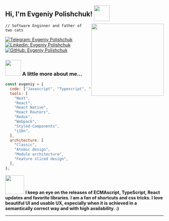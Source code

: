 <h2>Hi, I'm Evgeniy Polishchuk!
<img src="https://i.giphy.com/media/v1.Y2lkPTc5MGI3NjExNGFkd3V4NHF3cXFzdHd3bDFxNTNpOHB0MG4xZWtmdDc1dHg0ZG83MiZlcD12MV9pbnRlcm5hbF9naWZfYnlfaWQmY3Q9cw/l0IyfKMG8wCXoQCuA/giphy.gif" width="50" style="position:relative; top:15px">
</h2>

<img align='right' src="https://i.giphy.com/media/v1.Y2lkPTc5MGI3NjExenB1Z3hrdXAxYXI5b2pyMWp3NTliNzU5dDZyenR3bXQ2M2NraTdqeiZlcD12MV9pbnRlcm5hbF9naWZfYnlfaWQmY3Q9cw/5eLDrEaRGHegx2FeF2/giphy.gif" width="230">

`// Software Enginner and father of two cats`

[![Telegram: Evgeniy Polishchuk](https://img.shields.io/badge/EvgeniyPolishchuk-2CA5E0?style=flat-squeare&logo=telegram&logoColor=white)](https://t.me/evgeniy_polishchuk)
[![Linkedin: Evgeniy Polishchuk](https://img.shields.io/badge/-EvgeniyPolishchuk-blue?style=flat-square&logo=Linkedin&logoColor=white&link=https://www.linkedin.com/in/evgeniy-polishchuk/)](https://www.linkedin.com/in/evgeniy-polishchuk/)
[![GitHub: Evgeniy Polishchuk](https://img.shields.io/github/followers/CasualJackie?label=follow&style=social)](https://github.com/CasualJackie)

### <img src="https://i.giphy.com/media/v1.Y2lkPTc5MGI3NjExbmRkOXNwdjR2ZGFheTFybzVmaWxqb2RkZ2F1NXNvaWhiNWR5bjI1NyZlcD12MV9pbnRlcm5hbF9naWZfYnlfaWQmY3Q9cw/BXjqytvu9bKzCUHdzz/giphy.gif" width="50"> A little more about me...

```javascript
const evgeniy = {
  code: ["Javascript", "Typescript", "HTML", "CSS"],
  tools: [
    "Next",
    "React",
    "React Native",
    "React Routers",
    "Redux",
    "Webpack",
    "Styled-Components",
    "i18n",
  ],
  architecture: [
    "Classic",
    "Atomic design",
    "Module architecture",
    "Feature sliced design",
  ],
};
```

<img src="https://i.giphy.com/media/v1.Y2lkPTc5MGI3NjExMmpkOHRzNjEwdXZvejhqM2o3eXJtdW1odnp6d3IyYTdrYTRudTRiYiZlcD12MV9pbnRlcm5hbF9naWZfYnlfaWQmY3Q9cw/QTfX9Ejfra3ZmNxh6B/giphy.gif" width="60">
<b>I keep an eye on the releases of ECMAscript, TypeScript, React updates and favorite libraries. I am a fan of shortcuts and css tricks. I love beautiful UI and usable UX, especially when it is achieved in a semantically correct way and with high availability. :)
</b>

---
